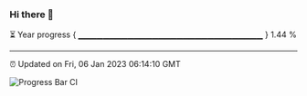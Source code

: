 ### Hi there 👋

⏳ Year progress { ▁▁▁▁▁▁▁▁▁▁▁▁▁▁▁▁▁▁▁▁▁▁▁▁▁▁▁▁▁▁ } 1.44 %

---

⏰ Updated on Fri, 06 Jan 2023 06:14:10 GMT

![Progress Bar CI](https://github.com/liununu/liununu/workflows/Progress%20Bar%20CI/badge.svg)

